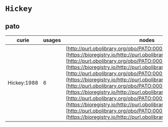 # `Hickey`
## pato
| curie       |   usages | nodes                                                                                                                                                                                                                                                                                                                                                                                                                                                                                                                                                                                                                                                                                                            |
|-------------|----------|------------------------------------------------------------------------------------------------------------------------------------------------------------------------------------------------------------------------------------------------------------------------------------------------------------------------------------------------------------------------------------------------------------------------------------------------------------------------------------------------------------------------------------------------------------------------------------------------------------------------------------------------------------------------------------------------------------------|
| Hickey:1988 |        6 | [http://purl.obolibrary.org/obo/PATO:0001967](https://bioregistry.io/http://purl.obolibrary.org/obo/PATO:0001967), [http://purl.obolibrary.org/obo/PATO:0001968](https://bioregistry.io/http://purl.obolibrary.org/obo/PATO:0001968), [http://purl.obolibrary.org/obo/PATO:0001969](https://bioregistry.io/http://purl.obolibrary.org/obo/PATO:0001969), [http://purl.obolibrary.org/obo/PATO:0001970](https://bioregistry.io/http://purl.obolibrary.org/obo/PATO:0001970), [http://purl.obolibrary.org/obo/PATO:0001971](https://bioregistry.io/http://purl.obolibrary.org/obo/PATO:0001971), [http://purl.obolibrary.org/obo/PATO:0001972](https://bioregistry.io/http://purl.obolibrary.org/obo/PATO:0001972) |

